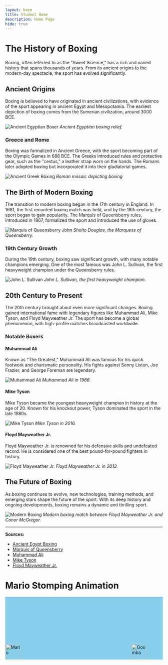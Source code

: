 ```yaml
---
layout: base
title: Student Home 
description: Home Page
hide: true
---
```


# The History of Boxing

Boxing, often referred to as the "Sweet Science," has a rich and varied history that spans thousands of years. From its ancient origins to the modern-day spectacle, the sport has evolved significantly.

## Ancient Origins

Boxing is believed to have originated in ancient civilizations, with evidence of the sport appearing in ancient Egypt and Mesopotamia. The earliest depiction of boxing comes from the Sumerian civilization, around 3000 BCE.

![Ancient Egyptian Boxer](https://upload.wikimedia.org/wikipedia/commons/4/49/Ancient_Egyptian_boxer.jpg)
*Ancient Egyptian boxing relief.*

### Greece and Rome

Boxing was formalized in Ancient Greece, with the sport becoming part of the Olympic Games in 688 BCE. The Greeks introduced rules and protective gear, such as the "cestus," a leather strap worn on the hands. The Romans later adopted boxing but incorporated it into their gladiatorial games.

![Ancient Greek Boxing](https://upload.wikimedia.org/wikipedia/commons/thumb/a/a2/Boxing_mosaic.jpg/1024px-Boxing_mosaic.jpg)
*Roman mosaic depicting boxing.*

## The Birth of Modern Boxing

The transition to modern boxing began in the 17th century in England. In 1681, the first recorded boxing match was held, and by the 18th century, the sport began to gain popularity. The Marquis of Queensberry rules, introduced in 1867, formalized the sport and introduced the use of gloves.

![Marquis of Queensberry](https://upload.wikimedia.org/wikipedia/commons/6/60/Marquess_of_Queensberry.jpg)
*John Sholto Douglas, the Marquess of Queensberry.*

### 19th Century Growth

During the 19th century, boxing saw significant growth, with many notable champions emerging. One of the most famous was John L. Sullivan, the first heavyweight champion under the Queensberry rules.

![John L. Sullivan](https://upload.wikimedia.org/wikipedia/commons/thumb/a/a4/John_L._Sullivan_-_full_length_portrait.jpg/800px-John_L._Sullivan_-_full_length_portrait.jpg)
*John L. Sullivan, the first heavyweight champion.*

## 20th Century to Present

The 20th century brought about even more significant changes. Boxing gained international fame with legendary figures like Muhammad Ali, Mike Tyson, and Floyd Mayweather Jr. The sport has become a global phenomenon, with high-profile matches broadcasted worldwide.

### Notable Boxers

#### Muhammad Ali

Known as "The Greatest," Muhammad Ali was famous for his quick footwork and charismatic personality. His fights against Sonny Liston, Joe Frazier, and George Foreman are legendary.

![Muhammad Ali](https://upload.wikimedia.org/wikipedia/commons/thumb/5/54/Muhammad_Ali%2C_1966.jpg/800px-Muhammad_Ali%2C_1966.jpg)
*Muhammad Ali in 1966.*

#### Mike Tyson

Mike Tyson became the youngest heavyweight champion in history at the age of 20. Known for his knockout power, Tyson dominated the sport in the late 1980s.

![Mike Tyson](https://upload.wikimedia.org/wikipedia/commons/thumb/5/53/Mike_Tyson_2016.jpg/800px-Mike_Tyson_2016.jpg)
*Mike Tyson in 2016.*

#### Floyd Mayweather Jr.

Floyd Mayweather Jr. is renowned for his defensive skills and undefeated record. He is considered one of the best pound-for-pound fighters in history.

![Floyd Mayweather Jr.](https://upload.wikimedia.org/wikipedia/commons/thumb/6/6c/Floyd_Mayweather_Jr_%2830315188201%29.jpg/800px-Floyd_Mayweather_Jr_%2830315188201%29.jpg)
*Floyd Mayweather Jr. in 2013.*

## The Future of Boxing

As boxing continues to evolve, new technologies, training methods, and emerging stars shape the future of the sport. With its deep history and ongoing developments, boxing remains a dynamic and thrilling sport.

![Modern Boxing](https://upload.wikimedia.org/wikipedia/commons/thumb/a/a7/2017_Mayweather_McGregor.jpg/800px-2017_Mayweather_McGregor.jpg)
*Modern boxing match between Floyd Mayweather Jr. and Conor McGregor.*

---

**Sources:**
- [Ancient Egypt Boxing](https://en.wikipedia.org/wiki/Boxing)
- [Marquis of Queensberry](https://en.wikipedia.org/wiki/Marquess_of_Queensberry)
- [Muhammad Ali](https://en.wikipedia.org/wiki/Muhammad_Ali)
- [Mike Tyson](https://en.wikipedia.org/wiki/Mike_Tyson)
- [Floyd Mayweather Jr.](https://en.wikipedia.org/wiki/Floyd_Mayweather_Jr.)

# Mario Stomping Animation

<div id="container">
  <img id="mario" src="https://e7.pngegg.com/pngimages/517/871/png-clipart-8-bit-super-mario-illustration-super-mario-bros-new-super-mario-bros-video-game-sprite-angle-super-mario-bros-thumbnail.png" alt="Mario" />
  <img id="goomba" src="https://toppng.com/uploads/preview/oomba-8-bit-goomba-11562923680chnjskwjpc.png" alt="Goomba" />
</div>

<style>
  #container {
    position: relative;
    width: 100%;
    height: 200px; /* Adjust as needed */
    overflow: hidden;
    background-color: #87CEEB; /* Sky blue background */
  }
  #mario {
    position: absolute;
    bottom: 0;
    width: 50px;
    transition: transform 0.1s ease-in-out;
  }
  #goomba {
    position: absolute;
    bottom: 0;
    left: 80%;
    width: 50px;
    transition: transform 0.1s ease-in-out, opacity 0.5s ease-in-out;
  }
  .jump {
    transform: translateY(-50px);
  }
  .squish {
    transform: scaleY(0.5);
    opacity: 0;
  }
</style>

<script>
  const mario = document.getElementById('mario');
  const goomba = document.getElementById('goomba');
  let marioPosition = 0;
  let marioDirection = 1;
  const marioJumpHeight = 50;
  const stompInterval = 2000; // Time between stomps (in milliseconds)
  
  function moveMario() {
    marioPosition += 5 * marioDirection;
    if (marioPosition > window.innerWidth || marioPosition < -50) {
      marioDirection *= -1;
    }
    mario.style.transform = `translateX(${marioPosition}px)`;
    
    // Check if Mario is stomping on the Goomba
    if (marioPosition > goomba.offsetLeft - 50 && marioPosition < goomba.offsetLeft + 50) {
      mario.src = "https://e7.pngegg.com/pngimages/771/724/png-clipart-super-mario-bros-3-mario-kart-8-mario-angle-heroes.png"; // Jumping Mario
      mario.classList.add('jump');
      setTimeout(() => {
        mario.classList.remove('jump');
        mario.src = "https://e7.pngegg.com/pngimages/517/871/png-clipart-8-bit-super-mario-illustration-super-mario-bros-new-super-mario-bros-video-game-sprite-angle-super-mario-bros-thumbnail.png"; // Regular Mario
        goomba.classList.add('squish');
        setTimeout(() => {
          goomba.style.display = 'none'; // Hide the Goomba after squishing
        }, 500); // Delay for the squish animation
      }, 100); // Time for Mario's jump
    }
  }
  
  setInterval(moveMario, 50); // Update Mario's position every 50ms
</script>
